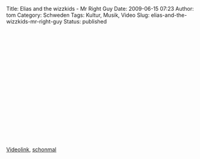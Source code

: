 Title: Elias and the wizzkids - Mr Right Guy
Date: 2009-06-15 07:23
Author: tom
Category: Schweden
Tags: Kultur, Musik, Video
Slug: elias-and-the-wizzkids-mr-right-guy
Status: published

<p>
<object width="480" height="295">
<param name="movie" value="http://www.youtube-nocookie.com/v/7XdR1B58mTs&amp;hl=de&amp;fs=1&amp;"></param><param name="allowFullScreen" value="true"></param><param name="allowscriptaccess" value="always"></param>
<embed src="http://www.youtube-nocookie.com/v/7XdR1B58mTs&amp;hl=de&amp;fs=1&amp;" type="application/x-shockwave-flash" allowscriptaccess="always" allowfullscreen="true" width="480" height="295">
</embed>
</object>
  
[Videolink](http://www.youtube.com/watch?v=7XdR1B58mTs),
[schonmal](http://www.fiket.de/2007/09/14/elias-the-wizzkids-the-dance/)
</p>


